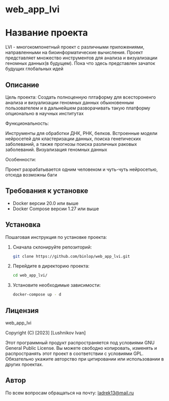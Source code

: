 # web_app_lvi

# Название проекта

LVI - многокомпонетный проект с различными приложениями, направленными на биоинформатические вычисления. Проект представляет множество инструментов для анализа и визуализации геномных данных(в будущем). Пока что здесь представлен зачаток будущих глобальных идей

## Описание

Цель проекта:
Создать полноценную плтаформу для всестороненго анализа и визуализации геномных данных обыкновенным пользователем и в дальнейшем разворачивать такую платформу опционально в научных институтах

Функциональность:

Инструменты для обработки ДНК, РНК, белков. Встроенные модели нейросетей для кластеризации данных, поиска генетических заболеваний, а также прогнозы поиска различных раковых заболеваний. Визуализация геномных данных

Особенности:

Проект разрабатывается одним человеком и чуть-чуть нейросетью, отсюда возможны баги

## Требования к установке

- Docker версии 20.0 или выше
- Docker Compose версии 1.27 или выше 

## Установка

Пошаговая инструкция по установке проекта:

1. Сначала склонируйте репозиторий:

   ```bash
   git clone https://github.com/binlop/web_app_lvi.git
   
2. Перейдите в директорию проекта:
 
   ```bash
   cd web_app_lvi/
   
3. Установите необходимые зависимости:
 
    ```bash   
    docker-compose up - d
    
    
## Лицензия

web_app_lvi

Copyright (C) [2023] [Lushnikov Ivan]

Этот программный продукт распространяется под условиями GNU General Public License.
Вы можете свободно копировать, изменять и распространять этот проект в соответствии с условиями GPL.
Обязательно укажите авторство при цитировании или использовании в других проектах.

    
## Автор
 
По всем вопросам обращаться на почту: ladrek13@mail.ru
 

 
 
